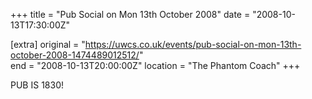 +++
title = "Pub Social on Mon 13th October 2008"
date = "2008-10-13T17:30:00Z"

[extra]
original = "https://uwcs.co.uk/events/pub-social-on-mon-13th-october-2008-1474489012512/"    
end = "2008-10-13T20:00:00Z"
location = "The Phantom Coach"
+++

PUB IS 1830\!

